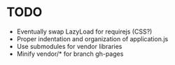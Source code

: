 # TODO #

* Eventually swap LazyLoad for requirejs (CSS?)
* Proper indentation and organization of application.js
* Use submodules for vendor libraries
* Minify vendor/* for branch gh-pages
